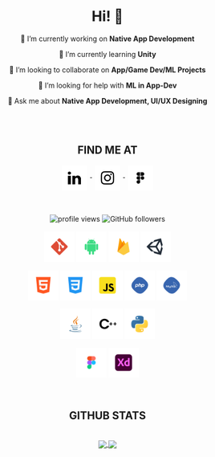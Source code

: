 <div align=center>
<h1>Hi! 👋</h1>

<!--
**PranavPrakasan07/PranavPrakasan07** is a ✨ _special_ ✨ repository because its `README.md` (this file) appears on your GitHub profile.
Here are some ideas to get you started:
-->

🔭 I’m currently working on **Native App Development**

🌱 I’m currently learning **Unity**

👯 I’m looking to collaborate on **App/Game Dev/ML Projects**

🤔 I’m looking for help with **ML in App-Dev**

💬 Ask me about **Native App Development, UI/UX Designing**

</div>

<br>
<!-- <div><a target="_blank" rel="noopener noreferrer" href="icons/code.gif"><img align="center" height="300" width="300" alt="GIF" src="icons/code.gif" data-canonical-src="icons/code.gif"></a></div> -->

<div align=center>
<br>
<h2>FIND ME AT</h2>

<a href="www.linkedin.com/in/pranav-prakasan-" target="blank"><img align="center" src="icons/linkedin.png" alt="Pranav Prakasan" height="50" width="50" /></a> ⁃ 
<a href="https://www.instagram.com/prakasan_pranav/" target="blank"><img align="center" src="icons/instagram.png" alt="Pranav Prakasan" height="50" width="50" /></a> ⁃ 
<a href="https://www.figma.com/@pranavprakasan" target="blank"><img align="center" src="icons/fc.png" alt="Pranav Prakasan" height="50" width="50" /></a>
</div>

<br>

<!--
- 😄 Pronouns: ...
- ⚡ Fun fact: ...
-->

<br>

<div align=center>
  <img src="https://gpvc.arturio.dev/PranavPrakasan07" alt="profile views">
  <img alt="GitHub followers" src="https://img.shields.io/github/followers/PranavPrakasan07?label=PranavPrakasan07&style=social">
</div>

<br>

<div align=center>
  <a href="https://git-scm.com/"><img height="60" width="60" src="icons/git.png"></a> 
  <a href="https://developer.android.com/"><img height="60" width="60" src="icons/android.png"></a>
  <a href="https://firebase.google.com/"><img height="60" width="60" src="icons/firebase.png"></a>
  <a href="https://unity.com/"><img height="60" width="60" src="icons/unity.png"></a> 

  <a href="https://developer.mozilla.org/en-US/docs/Web/HTML"><img height="60" width="60" src="icons/html.png"></a>
  <a href="https://developer.mozilla.org/en-US/docs/Web/CSS"><img height="60" width="60" src="icons/css.png"></a>
  <a href="https://developer.mozilla.org/en-US/docs/Web/JavaScript"><img height="60" width="60" src="icons/js.png"></a> 
  <a href="https://www.php.net/"><img height="60" width="60" src="icons/php.png"></a>
  <a href="https://www.mysql.com/"><img height="60" width="60" src="icons/mysql.png"></a> 

  <a href="https://www.java.com/"><img height="60" width="60" src="icons/java.png"></a> 
  <a href="https://isocpp.org/"><img height="60" width="60" src="icons/cpp.png"></a>
  <a href="https://www.python.org/"><img height="60" width="60" src="icons/python.png"></a> 

  <a href="https://figma.com/"><img height="60" width="60" src="icons/figma.png"></a> 
  <a href="https://www.adobe.com/in/products/xd.html"><img height="60" width="60" src="icons/xd.png"></a>
</div>

<br>

<div align=center>
<h2>GITHUB STATS</h2>  
<br>
<a href="https://github.com/PranavPrakasan07/PranavPrakasan07">
  <img align="center" src="https://github-readme-stats.vercel.app/api?username=PranavPrakasan07&show_icons=true&hide_border=false&title_color=ffffff&amp&icon_color=bb2acf&amp&text_color=daf7dc&amp&bg_color=191919"/>
</a>
<a href="https://github.com/PranavPrakasan07/PranavPrakasan07">
  <img align="center" height="195px" src="https://github-readme-stats.vercel.app/api/top-langs/?username=PranavPrakasan07&theme=dark&hide_langs_below=0" />
</a>
</div>
